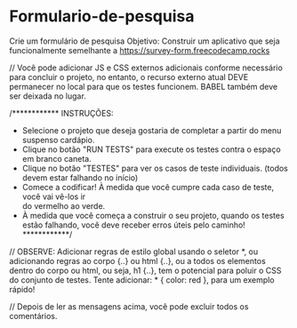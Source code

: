 # Formulario-de-pesquisa

Crie um formulário de pesquisa
Objetivo: Construir um aplicativo que seja funcionalmente semelhante a https://survey-form.freecodecamp.rocks


// Você pode adicionar JS e CSS externos adicionais conforme necessário para concluir o projeto, no entanto, o recurso externo atual DEVE permanecer no local para que os testes funcionem. BABEL também deve ser deixada no lugar.

/************
INSTRUÇÕES:
  - Selecione o projeto que deseja
    gostaria de completar a partir do menu suspenso
    cardápio.
  - Clique no botão "RUN TESTS" para
    execute os testes contra o espaço em branco
    caneta.
  - Clique no botão "TESTES" para ver
    os casos de teste individuais.
    (todos devem estar falhando no início)
  - Comece a codificar! À medida que você cumpre cada
    caso de teste, você vai vê-los ir   
    do vermelho ao verde.
  - À medida que você começa a construir o seu
    projeto, quando os testes estão falhando,
    você deve receber erros úteis
    pelo caminho!
    ************/

// OBSERVE: Adicionar regras de estilo global usando o seletor *, ou adicionando regras ao corpo {..} ou html {..}, ou a todos os elementos dentro do corpo ou html, ou seja, h1 {..}, tem o potencial para poluir o CSS do conjunto de testes. Tente adicionar: * { color: red }, para um exemplo rápido!

// Depois de ler as mensagens acima, você pode excluir todos os comentários.
